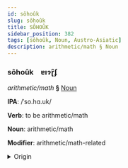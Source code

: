 ```yaml
---
id: sôhoûk
slug: sôhoûk
title: SÔHOÛK
sidebar_position: 382
tags: [sôhoûk, Noun, Austro-Asiatic]
description: arithmetic/math § Noun
---
```


### sôhoûk&emsp;<span kind="abugida">ɐıɂɽ̑ʄ</span>

*arithmetic/math* **§** [Noun](../../tags/Noun)

**IPA**: /ˈso.hɑ.uk/

**Verb**: to be arithmetic/math

**Noun**: arithmetic/math

**Modifier**: arithmetic/math-related

<details>
    <summary>Origin</summary>
    Vietnamese số học [so˧˦ hawk͡p̚˧˨ʔ]<br/>
    <em>Austro-Asiatic Language Family</em>
</details>